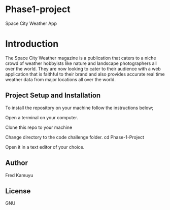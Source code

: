 # Phase1-project 
Space City Weather App 

# Introduction

The Space City Weather magazine is a publication that caters to a niche crowd of weather hobbyists like nature and landscape photographers all over the world. They are now looking to cater to their audience with a web application that is faithful to their brand and also provides accurate real time weather data from major locations all over the world. 


## Project Setup and Installation
To install the repository on your machine follow the instructions below;

Open a terminal on your computer.

Clone this repo to your machine

Change directory to the code challenge folder. cd Phase-1-Project

Open it in a text editor of your choice.


## Author
Fred Kamuyu
## License
GNU